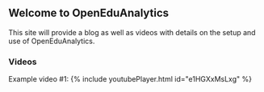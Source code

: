 ## Welcome to OpenEduAnalytics

This site will provide a blog as well as videos with details on the setup and use of OpenEduAnalytics.

### Videos

Example video #1:
{% include youtubePlayer.html id="e1HGXxMsLxg" %}
